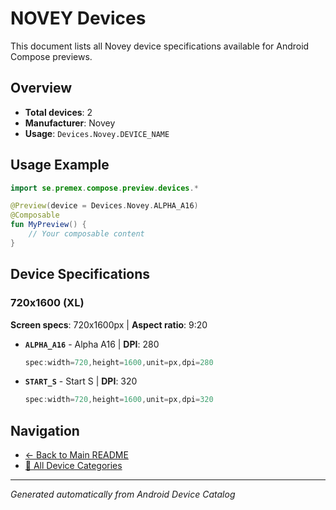 # NOVEY Devices

This document lists all Novey device specifications available for Android Compose previews.

## Overview

- **Total devices**: 2
- **Manufacturer**: Novey
- **Usage**: `Devices.Novey.DEVICE_NAME`

## Usage Example

```kotlin
import se.premex.compose.preview.devices.*

@Preview(device = Devices.Novey.ALPHA_A16)
@Composable
fun MyPreview() {
    // Your composable content
}
```

## Device Specifications

### 720x1600 (XL)

**Screen specs**: 720x1600px | **Aspect ratio**: 9:20

- **`ALPHA_A16`** - Alpha A16 | **DPI**: 280
  ```kotlin
  spec:width=720,height=1600,unit=px,dpi=280
  ```

- **`START_S`** - Start S | **DPI**: 320
  ```kotlin
  spec:width=720,height=1600,unit=px,dpi=320
  ```

## Navigation

- [← Back to Main README](../../README.md)
- [📱 All Device Categories](../README.md)

---
*Generated automatically from Android Device Catalog*
